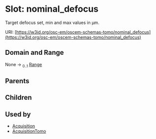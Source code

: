 
# Slot: nominal_defocus

Target defocus set, min and max values in µm.

URI: [https://w3id.org/osc-em/oscem-schemas-tomo/nominal_defocus](https://w3id.org/osc-em/oscem-schemas-tomo/nominal_defocus)


## Domain and Range

None &#8594;  <sub>0..1</sub> [Range](Range.md)

## Parents


## Children


## Used by

 * [Acquisition](Acquisition.md)
 * [AcquisitionTomo](AcquisitionTomo.md)
